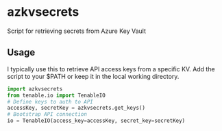 # azkvsecrets

Script for retrieving secrets from Azure Key Vault

## Usage

I typically use this to retrieve API access keys from a specific KV. Add the script to your $PATH or keep it in the local working directory.

```python
import azkvsecrets
from tenable.io import TenableIO
# Define keys to auth to API
accessKey, secretKey = azkvsecrets.get_keys()
# Bootstrap API connection
io = TenableIO(access_key=accessKey, secret_key=secretKey)
```
